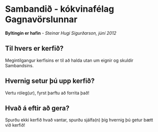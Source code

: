 # Sambandið - kókvinafélag Gagnavörslunnar

**Byltingin er hafin** - *Steinar Hugi Sigurðarson, júní 2012*

## Til hvers er kerfið?

Megintilgangur kerfisins er til að halda utan um eignir og skuldir Sambandsins.

## Hvernig setur þú upp kerfið?

Vertu róleg(ur), fyrst þarftu að forrita það!

## Hvað á eftir að gera?

Spurðu ekki kerfið hvað vantar, spurðu sjálfa(n) þig hvernig þú getur bætt við kerfið!
